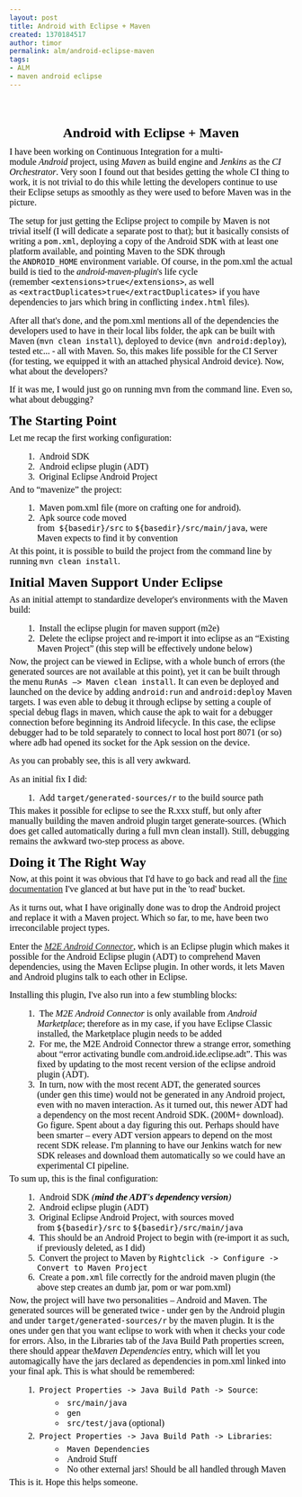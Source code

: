 ```yaml
---
layout: post
title: Android with Eclipse + Maven
created: 1370184517
author: timor
permalink: alm/android-eclipse-maven
tags:
- ALM
- maven android eclipse
---
```

<p>&nbsp;</p>
<h1 class="title" style="font-size: x-large; margin-bottom: 1ex; text-align: center; color: rgb(0, 0, 0); font-family: 'Times New Roman';">
	Android with Eclipse + Maven</h1>
<div class="standard" style="margin-bottom: 2ex; color: rgb(0, 0, 0); font-family: 'Times New Roman'; font-size: medium;">
	I have been working on Continuous Integration for a multi-module&nbsp;<em>Android</em>&nbsp;project, using&nbsp;<em>Maven&nbsp;</em>as build engine and&nbsp;<em>Jenkins</em>&nbsp;as the&nbsp;<em>CI Orchestrator</em>. Very soon I found out that besides getting the whole CI thing to work, it is not trivial to do this while letting the developers continue to use their Eclipse setups as smoothly as they were used to before Maven was in the picture.</div>
<div class="standard" style="margin-bottom: 2ex; color: rgb(0, 0, 0); font-family: 'Times New Roman'; font-size: medium;">
	The setup for just getting the Eclipse project to compile by Maven is not trivial itself (I will dedicate a separate post to that); but it basically consists of writing a&nbsp;<code class="flex_code">pom.xml</code>, deploying a copy of the Android SDK with at least one platform available, and pointing Maven to the SDK through the&nbsp;<code class="flex_code">ANDROID_HOME</code>&nbsp;environment variable. Of course, in the pom.xml the actual build is tied to the&nbsp;<em>android-maven-plugin</em>&#39;s life cycle (remember&nbsp;<code class="flex_code">&lt;extensions&gt;true&lt;/extensions&gt;</code>, as well as&nbsp;<code class="flex_code">&lt;extractDuplicates&gt;true&lt;/extractDuplicates&gt;</code>&nbsp;if you have dependencies to jars which bring in conflicting&nbsp;<code class="flex_code">index.html</code>&nbsp;files).</div>
<div class="standard" style="margin-bottom: 2ex; color: rgb(0, 0, 0); font-family: 'Times New Roman'; font-size: medium;">
	After all that&#39;s done, and the pom.xml mentions all of the dependencies the developers used to have in their local libs folder, the apk can be built with Maven (<code class="flex_code">mvn clean install</code>), deployed to device (<code class="flex_code">mvn android:deploy</code>), tested etc... - all with Maven. So, this makes life possible for the CI Server (for testing, we equipped it with an attached physical Android device). Now, what about the developers?</div>
<div class="standard" style="margin-bottom: 2ex; color: rgb(0, 0, 0); font-family: 'Times New Roman'; font-size: medium;">
	If it was me, I would just go on running mvn from the command line. Even so, what about debugging?</div>
<h2 class="section_" style="font-size: x-large; margin-top: 1.3ex; margin-bottom: 0.7ex; color: rgb(0, 0, 0); font-family: 'Times New Roman';">
	The Starting Point</h2>
<div class="standard" style="margin-bottom: 2ex; color: rgb(0, 0, 0); font-family: 'Times New Roman'; font-size: medium;">
	Let me recap the first working configuration:</div>
<ol class="enumerate" style="margin-top: 0.7ex; margin-bottom: 0.7ex; margin-left: 3ex; color: rgb(0, 0, 0); font-family: 'Times New Roman'; font-size: medium;">
	<li class="enumerate_item">
		&nbsp;Android SDK</li>
	<li class="enumerate_item">
		&nbsp;Android eclipse plugin (ADT)</li>
	<li class="enumerate_item">
		&nbsp;Original Eclipse Android Project</li>
</ol>
<div class="standard" style="margin-bottom: 2ex; color: rgb(0, 0, 0); font-family: 'Times New Roman'; font-size: medium;">
	And to &ldquo;mavenize&rdquo; the project:</div>
<ol class="enumerate_resume" style="margin-top: 0.7ex; margin-bottom: 0.7ex; margin-left: 3ex; color: rgb(0, 0, 0); font-family: 'Times New Roman'; font-size: medium;">
	<li class="enumerate_resume_item">
		&nbsp;Maven pom.xml file (more on crafting one for android).</li>
	<li class="enumerate_resume_item">
		&nbsp;Apk source code moved from<code class="flex_code">&nbsp;${basedir}/src</code>&nbsp;to&nbsp;<code class="flex_code">${basedir}/src/main/java</code>, were Maven expects to find it by convention</li>
</ol>
<div class="standard" style="margin-bottom: 2ex; color: rgb(0, 0, 0); font-family: 'Times New Roman'; font-size: medium;">
	At this point, it is possible to build the project from the command line by running&nbsp;<code class="flex_code">mvn clean install</code>.</div>
<h2 class="section_" style="font-size: x-large; margin-top: 1.3ex; margin-bottom: 0.7ex; color: rgb(0, 0, 0); font-family: 'Times New Roman';">
	Initial Maven Support Under Eclipse</h2>
<div class="standard" style="margin-bottom: 2ex; color: rgb(0, 0, 0); font-family: 'Times New Roman'; font-size: medium;">
	As an initial attempt to standardize developer&#39;s environments with the Maven build:</div>
<ol class="enumerate_resume" style="margin-top: 0.7ex; margin-bottom: 0.7ex; margin-left: 3ex; color: rgb(0, 0, 0); font-family: 'Times New Roman'; font-size: medium;">
	<li class="enumerate_resume_item">
		&nbsp;Install the eclipse plugin for maven support (m2e)</li>
	<li class="enumerate_resume_item">
		&nbsp;Delete the eclipse project and re-import it into eclipse as an &ldquo;Existing Maven Project&rdquo; (this step will be effectively undone below)</li>
</ol>
<div class="standard" style="margin-bottom: 2ex; color: rgb(0, 0, 0); font-family: 'Times New Roman'; font-size: medium;">
	Now, the project can be viewed in Eclipse, with a whole bunch of errors (the generated sources are not available at this point), yet it can be built through the menu&nbsp;<code class="flex_code">RunAs &ndash;&gt; Maven clean install</code>. It can even be deployed and launched on the device by adding&nbsp;<code class="flex_code">android:run</code>&nbsp;and&nbsp;<code class="flex_code">android:deploy</code>&nbsp;Maven targets. I was even able to debug it through eclipse by setting a couple of special debug flags in maven, which cause the apk to wait for a debugger connection before beginning its Android lifecycle. In this case, the eclipse debugger had to be told separately to connect to local host port 8071 (or so) where adb had opened its socket for the Apk session on the device.</div>
<div class="standard" style="margin-bottom: 2ex; color: rgb(0, 0, 0); font-family: 'Times New Roman'; font-size: medium;">
	As you can probably see, this is all very awkward.</div>
<div class="standard" style="margin-bottom: 2ex; color: rgb(0, 0, 0); font-family: 'Times New Roman'; font-size: medium;">
	As an initial fix I did:</div>
<ol class="enumerate_resume" style="margin-top: 0.7ex; margin-bottom: 0.7ex; margin-left: 3ex; color: rgb(0, 0, 0); font-family: 'Times New Roman'; font-size: medium;">
	<li class="enumerate_resume_item">
		&nbsp;Add&nbsp;<code class="flex_code">target/generated-sources/r</code>&nbsp;to the build source path</li>
</ol>
<div class="standard" style="margin-bottom: 2ex; color: rgb(0, 0, 0); font-family: 'Times New Roman'; font-size: medium;">
	This makes it possible for eclipse to see the R.xxx stuff, but only after manually building the maven android plugin target generate-sources. (Which does get called automatically during a full mvn clean install). Still, debugging remains the awkward two-step process as above.</div>
<h2 class="section_" style="font-size: x-large; margin-top: 1.3ex; margin-bottom: 0.7ex; color: rgb(0, 0, 0); font-family: 'Times New Roman';">
	Doing it The Right Way</h2>
<div class="standard" style="margin-bottom: 2ex; color: rgb(0, 0, 0); font-family: 'Times New Roman'; font-size: medium;">
	Now, at this point it was obvious that I&#39;d have to go back and read all the&nbsp;<a href="http://www.nofluffjuststuff.com/blog/john_smart/2010/10/android_development_with_maven">fine documentation</a>&nbsp;I&#39;ve glanced at but have put in the &#39;to read&#39; bucket.</div>
<div class="standard" style="margin-bottom: 2ex; color: rgb(0, 0, 0); font-family: 'Times New Roman'; font-size: medium;">
	As it turns out, what I have originally done was to drop the Android project and replace it with a Maven project. Which so far, to me, have been two irreconcilable project types.</div>
<div class="standard" style="margin-bottom: 2ex; color: rgb(0, 0, 0); font-family: 'Times New Roman'; font-size: medium;">
	Enter the&nbsp;<em><a href="http://rgladwell.github.io/m2e-android/">M2E Android Connector</a></em>, which is an Eclipse plugin which makes it possible for the Android Eclipse plugin (ADT) to comprehend Maven dependencies, using the Maven Eclipse plugin. In other words, it lets Maven and Android plugins talk to each other in Eclipse.</div>
<div class="standard" style="margin-bottom: 2ex; color: rgb(0, 0, 0); font-family: 'Times New Roman'; font-size: medium;">
	Installing this plugin, I&#39;ve also run into a few stumbling blocks:</div>
<ol class="enumerate" style="margin-top: 0.7ex; margin-bottom: 0.7ex; margin-left: 3ex; color: rgb(0, 0, 0); font-family: 'Times New Roman'; font-size: medium;">
	<li class="enumerate_item">
		&nbsp;The&nbsp;<em>M2E Android Connector</em>&nbsp;is only available from&nbsp;<em>Android Marketplace</em>; therefore as in my case, if you have Eclipse Classic installed, the Marketplace plugin needs to be added</li>
	<li class="enumerate_item">
		&nbsp;For me, the M2E Android Connector threw a strange error, something about &ldquo;error activating bundle com.android.ide.eclipse.adt&rdquo;. This was fixed by updating to the most recent version of the eclipse android plugin (ADT).</li>
	<li class="enumerate_item">
		&nbsp;In turn, now with the most recent ADT, the generated sources (under&nbsp;<code class="flex_code">gen</code>&nbsp;this time) would not be generated in any Android project, even with no maven interaction. As it turned out, this newer ADT had a dependency on the most recent Android SDK. (200M+ download). Go figure. Spent about a day figuring this out. Perhaps should have been smarter &ndash; every ADT version appears to depend on the most recent SDK release. I&#39;m planning to have our Jenkins watch for new SDK releases and download them automatically so we could have an experimental CI pipeline.</li>
</ol>
<div class="standard" style="margin-bottom: 2ex; color: rgb(0, 0, 0); font-family: 'Times New Roman'; font-size: medium;">
	To sum up, this is the final configuration:</div>
<ol class="enumerate" style="margin-top: 0.7ex; margin-bottom: 0.7ex; margin-left: 3ex; color: rgb(0, 0, 0); font-family: 'Times New Roman'; font-size: medium;">
	<li class="enumerate_item">
		&nbsp;Android SDK&nbsp;<em>(<strong>mind the ADT&#39;s dependency version</strong>)</em></li>
	<li class="enumerate_item">
		&nbsp;Android eclipse plugin (ADT)</li>
	<li class="enumerate_item">
		&nbsp;Original Eclipse Android Project, with sources moved from&nbsp;<code class="flex_code">${basedir}/src</code>&nbsp;to&nbsp;<code class="flex_code">${basedir}/src/main/java</code></li>
	<li class="enumerate_item">
		&nbsp;This should be an Android Project to begin with (re-import it as such, if previously deleted, as I did)</li>
	<li class="enumerate_item">
		&nbsp;Convert the project to Maven by&nbsp;<code class="flex_code">Rightclick -&gt; Configure -&gt; Convert to Maven Project</code></li>
	<li class="enumerate_item">
		&nbsp;Create a&nbsp;<code class="flex_code">pom.xml</code>&nbsp;file correctly for the android maven plugin (the above step creates an dumb jar, pom or war pom.xml)</li>
</ol>
<div class="standard" style="margin-bottom: 2ex; color: rgb(0, 0, 0); font-family: 'Times New Roman'; font-size: medium;">
	Now, the project will have two personalities &ndash; Android and Maven. The generated sources will be generated twice - under&nbsp;<code class="flex_code">gen</code>&nbsp;by the Android plugin and under&nbsp;<code class="flex_code">target/generated-sources/r</code>&nbsp;by the maven plugin. It is the ones under&nbsp;<code class="flex_code">gen</code>&nbsp;that you want eclipse to work with when it checks your code for errors. Also, in the Libraries tab of the Java Build Path properties screen, there should appear the<em>Maven Dependencies</em>&nbsp;entry, which will let you automagically have the jars declared as dependencies in pom.xml linked into your final apk. This is what should be remembered:</div>
<ol class="enumerate" style="margin-top: 0.7ex; margin-bottom: 0.7ex; margin-left: 3ex; color: rgb(0, 0, 0); font-family: 'Times New Roman'; font-size: medium;">
	<li class="enumerate_item">
		&nbsp;<code class="flex_code">Project Properties -&gt; Java Build Path -&gt; Source</code>:
		<ul class="itemize" style="margin-top: 0.7ex; margin-bottom: 0.7ex; margin-left: 3ex;">
			<li class="itemize_item">
				&nbsp;<code class="flex_code">src/main/java</code></li>
			<li class="itemize_item">
				&nbsp;<code class="flex_code">gen</code></li>
			<li class="itemize_item">
				&nbsp;<code class="flex_code">src/test/java</code>&nbsp;(optional)</li>
		</ul>
	</li>
	<li class="enumerate_item">
		&nbsp;<code class="flex_code">Project Properties -&gt; Java Build Path -&gt; Libraries</code>:
		<ul class="itemize" style="margin-top: 0.7ex; margin-bottom: 0.7ex; margin-left: 3ex;">
			<li class="itemize_item">
				&nbsp;<code class="flex_code">Maven Dependencies</code></li>
			<li class="itemize_item">
				&nbsp;Android Stuff</li>
			<li class="itemize_item">
				&nbsp;No other external jars! Should be all handled through Maven</li>
		</ul>
	</li>
</ol>
<div class="standard" style="margin-bottom: 2ex; color: rgb(0, 0, 0); font-family: 'Times New Roman'; font-size: medium;">
	This is it. Hope this helps someone.</div>

